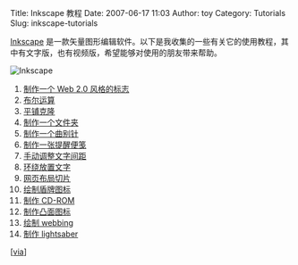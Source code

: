 Title: Inkscape 教程
Date: 2007-06-17 11:03
Author: toy
Category: Tutorials
Slug: inkscape-tutorials

[Inkscape](http://www.inkscape.org/)
是一款矢量图形编辑软件。以下是我收集的一些有关它的使用教程，其中有文字版，也有视频版，希望能够对使用的朋友带来帮助。

![Inkscape](http://i.linuxtoy.org/i/2007/06/inkscape.png)

1.  [制作一个 Web 2.0
    风格的标志](http://heathenx.org/hx_inkscape_badge.html)
2.  [布尔运算](http://www.youtube.com/watch?v=u1nw9Bz86Po)
3.  [平铺克隆](http://www.youtube.com/watch?v=015nsSE9Y-s)
4.  [制作一个文件夹](http://www.youtube.com/watch?v=JqF396ltd7g)
5.  [制作一个曲别针](http://www.youtube.com/watch?v=WcYGTXRYmqc)
6.  [制作一张提醒便笺](http://www.youtube.com/watch?v=Pyz_nvz_qns)
7.  [手动调整文字间距](http://www.youtube.com/watch?v=9Vr97ze75Ww)
8.  [环绕放置文字](http://www.youtube.com/watch?v=2f6vVp4IZug)
9.  [网页布局切片](http://www.youtube.com/watch?v=NAKRS2TcKmQ)
10. [绘制盾牌图标](http://www.youtube.com/watch?v=0hKGBriM6ko)
11. [制作 CD-ROM](http://www.youtube.com/watch?v=8julRz-JrLU)
12. [制作凸面图标](http://www.youtube.com/watch?v=XU0vhBZY6YY)
13. [绘制 webbing](http://www.youtube.com/watch?v=iQgHT1EEv6I)
14. [制作 lightsaber](http://www.youtube.com/watch?v=csSIXcyqM_U)

[[via](http://heathenx.org/)]
